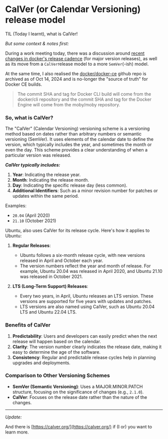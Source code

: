 # CalVer (or Calendar Versioning) release model

TIL (Today I learnt), what is CalVer!

_But some context & notes first:_

During a work meeting today, there was a discussion around [recent changes in docker's release cadence](https://forums.docker.com/t/docker-engine-release-cadence-vs-semver-major-version-numbers/141131) (for major version releases), as well as its move from a `CalVer`release model to a more `SemVer`(-ish) model.

At the same time, I also realised the [docker/docker-ce](https://github.com/docker/docker-ce/blob/master/README.md) github repo is archived as of Oct 14, 2024 and is no-longer the "source of truth" for Docker CE builds.

> The commit SHA and tag for Docker CLI build will come from the docker/cli repository and the commit SHA and tag for the Docker Engine will come from the moby/moby repository.

### So, what is CalVer?

The "CalVer" (Calendar Versioning) versioning scheme is a versioning method based on dates rather than arbitrary numbers or semantic versioning (SemVer). It uses elements of the calendar date to define the version, which typically includes the year, and sometimes the month or even the day. This scheme provides a clear understanding of when a particular version was released.

_**CalVer typically includes:**_

1. **Year**: Indicating the release year.
2. **Month**: Indicating the release month.
3. **Day**: Indicating the specific release day (less common).
4. **Additional Identifiers**: Such as a minor revision number for patches or updates within the same period.

Examples:
- `20.04` (April 2020)
- `21.10` (October 2021)

Ubuntu, also uses CalVer for its release cycle. Here's how it applies to Ubuntu:

1. **Regular Releases**:
   - Ubuntu follows a six-month release cycle, with new versions released in April and October each year.
   - The version numbers reflect the year and month of release. For example, Ubuntu 20.04 was released in April 2020, and Ubuntu 21.10 was released in October 2021.

2. **LTS (Long-Term Support) Releases**:
   - Every two years, in April, Ubuntu releases an LTS version. These versions are supported for five years with updates and patches.
   - LTS versions are also named using CalVer, such as Ubuntu 20.04 LTS and Ubuntu 22.04 LTS.

### Benefits of CalVer
1. **Predictability**: Users and developers can easily predict when the next release will happen based on the calendar.
2. **Clarity**: The version number clearly indicates the release date, making it easy to determine the age of the software.
3. **Consistency**: Regular and predictable release cycles help in planning upgrades and deployments.

### Comparison to Other Versioning Schemes
- **SemVer (Semantic Versioning)**: Uses a MAJOR.MINOR.PATCH structure, focusing on the significance of changes (e.g., `2.1.0`).
- **CalVer**: Focuses on the release date rather than the nature of the changes.

---
*Update:*

And there is [https://calver.org/](https://calver.org/) if (I or) you want to learn more.
